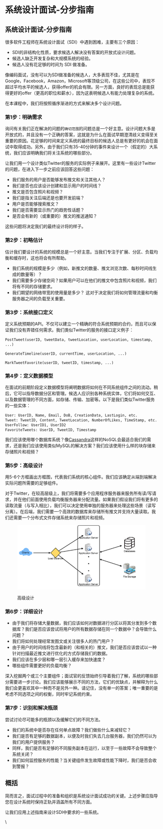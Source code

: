 # 系统设计面试-分步指南

## 系统设计面试-分步指南

很多软件工程师在系统设计面试（SDI）中遇到困难，主要有三个原因：

* SDI的非结构化性质，要求候选人解决没有答案的开放式设计问题。
* 候选人缺乏开发复杂和大规模系统的经验。
* 候选人没有花足够的时间为 SDI 做准备。

像编码面试，没有可以为SDI做准备的候选人，大多表现不佳，尤其是在Google，Facebook，Amazon，Microsoft等顶级公司，在这些公司中，表现不超过平均水平的候选人，获得offer的机会有限。另一方面，良好的表现总是能获得更好的offer（更高的职位和薪水），因为这表明候选人有能力处理复杂的系统。

在本课程中，我们将按照循序渐进的方式来解决多个设计问题。



### 第1步：明确需求

询问有关我们正在解决的问题的`确切范围`的问题总是一个好主意。设计问题大多是开放式的，并且没有一个正确的答案，这就是为什么在面试早期澄清歧义变得至关重要的原因。花足够的时间来定义系统的最终目标的候选人总是有更好的机会在面试中取得成功。另外，由于我们只有35-40分钟的事件来设计一个（假定的）大系统，我们应该明确我们将关注系统的哪些部分。

让我们用一个设计类似Twitter的服务的实际例子来展开。这里有一些设计Twitter的问题，在进入下一步之前应该回答这些问题：

* 我们服务的用户是否能够发布推文和关注其他人？
* 我们是否也应该设计创建和显示用户的时间线？
* 推文是否包含照片和视频？
* 我们是指关注后端还是也要开发前端？
* 用户是否能够搜索推文？
* 我们是否需要显示热门的趋势性话题？
* 是否会有新的（或重要的）推文的推送通知？

这些问题将决定我们的最终设计将的样子。



### 第2步：初略估计

估计我们要设计的系统的规模总是一个好主意。当我们专注于扩展、分区、负载均衡和缓存时，这也将会有所帮助。

* 我们系统的规模是多少（例如，新推文的数量、推文浏览次数、每秒时间线生成的数量等）？
* 我们需要多少存储空间？如果用户可以在他们的推文中包含照片和视频，我们将有不同的存储要求。
* 我们期望的网络带宽的使用量是多少？ 这对于决定我们将如何管理流量和均衡服务器之间的负载至关重要。



### 第3步：系统接口定义

定义系统预期的API。不仅可以建立一个精确的符合系统预期的合约，而且可以保证我们没有弄错任何需求。我们类似Twitter的服务的接口定义例子：

```
PostTweet(userID, tweetData, tweetLocation, userLocation, timestamp, ...)
```

```
GenerateTimeline(userID, currentTime, userLocation, ...)
```

```
MarkTweetFavorite(userID, tweetID, timestamp, ...)
```



### 第4步：定义数据模型

在面试的前期阶段定义数据模型将阐明数据将如何在不同系统组件之间的流动。稍后，它可以指导数据分区和管理。候选人应识别各种系统实体，它们将如何交互、以及数据管理的不同方面，如存储、传输、加密等。以下是我们类似Twitter服务的一些实体：

```
User: UserID, Name, Email, DoB, CreationData, LastLogin, etc.
Tweet: TweetID, Content, TweetLocation, NumberOfLikes, TimeStamp, etc.
UserFollow: UserID1, UserID2
FavoriteTweets: UserID, TweetID, Timestamp
```

我们应该使用哪个数据库系统？像[Cassandra](https://en.wikipedia.org/wiki/Apache\_Cassandra)这样的NoSQL会最适合我们的需求，还是我们应该使用类似MySQL的解决方案？我们应该使用什么样的块存储来存储照片和视频？



### 第5步：高级设计

用5-6个方框画出方框图，代表我们系统的核心组件。我们应该确定从端到端解决实际问题所需要的足够组件。

对于Twitter，在较高层级上，我们将需要多个应用程序服务器来服务所有读/写请求，并在他们前面使用负载均衡服务器来分配流量。如果我们假设我们将有更多的读取流量（与写入相比），我们可以决定使用单独的服务器来处理这些场景（读写分离）。在后端，我们需要一个高效的数据库来存储所有推文并支持大量读取。我们还需要一个分布式文件存储系统来存储照片和视频。

<figure><img src=".gitbook/assets/image (7).png" alt=""><figcaption><p>高级设计</p></figcaption></figure>



### 第6步：详细设计

* 由于我们将存储大量数据，我们应该如何对数据进行分区以将其分发到多个数据库？我们是否应该尝试将用户的所有数据存储在同一个数据中？会导致什么问题？
* 我们将如何处理经常发图文或关注很多人的热门用户？
* 由于用户的时间线将包含最新的（和相关的）推文，我们是否应该尝试以一种针对扫描最近推文进行优化的方式存储我们的数据。
* 我们应该在多少层和哪一层引入缓存来加快速度？
* 哪些组件需要更好的负载均衡？

深入挖掘两个或三个主要组件；面试官的反馈始终引导着我们了解，系统的哪些部分需要进一步讨论。我们应该能够展示不同的方法，它们的优缺点，并解释为什么我们会更喜欢其中一种而不是另外一种。请记住，没有单一的答案；唯一重要的是考虑不同选项之间的权衡，同时牢记系统约束。



### 第7步：识别和解决瓶颈

尝试讨论尽可能多的瓶颈以及缓解它们的不同方法。

* 我们的系统中是否存在任何单点故障？我们做些什么来减轻它？
* 我们是否有足够的数据副本，以便及时我们失去几台服务器，我们仍然可以为我们的用户提供服务？
* 同样，我们是否有足够的不同服务副本在运行，以至于一些故障不会导致整个系统关闭？
* 我们如何监控服务的性能？当关键组件发生故障或性能下降时，我们是否会收到警报？

## 概括

简而言之，面试过程中的准备和组织是系统设计面试成功的关键。上述步骤应指导您在设计系统时保持正轨并涵盖所有不同方面。

让我们应用上述指南来设计SDI中要求的一些系统。

\
